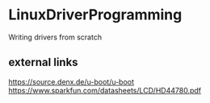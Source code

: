 # LinuxDriverProgramming
Writing drivers from scratch

## external links
https://source.denx.de/u-boot/u-boot
https://www.sparkfun.com/datasheets/LCD/HD44780.pdf
